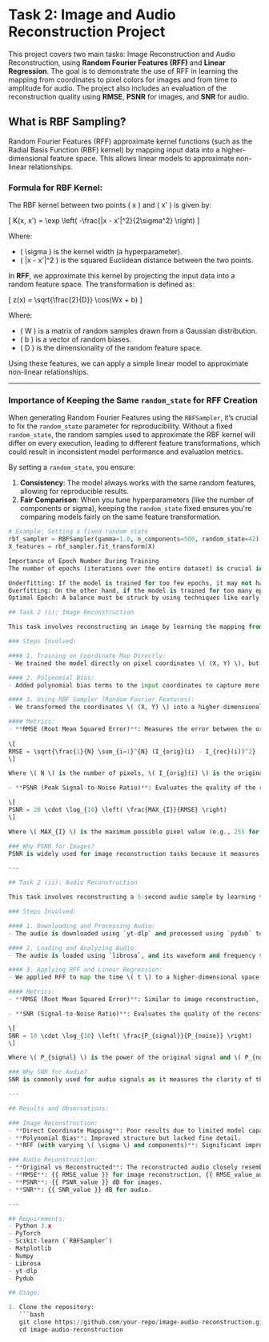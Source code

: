 # Task 2: Image and Audio Reconstruction Project

This project covers two main tasks: Image Reconstruction and Audio Reconstruction, using **Random Fourier Features (RFF)** and **Linear Regression**. The goal is to demonstrate the use of RFF in learning the mapping from coordinates to pixel colors for images and from time to amplitude for audio. The project also includes an evaluation of the reconstruction quality using **RMSE**, **PSNR** for images, and **SNR** for audio.

## What is RBF Sampling?

Random Fourier Features (RFF) approximate kernel functions (such as the Radial Basis Function (RBF) kernel) by mapping input data into a higher-dimensional feature space. This allows linear models to approximate non-linear relationships. 

### Formula for RBF Kernel:
The RBF kernel between two points \( x \) and \( x' \) is given by:

\[
K(x, x') = \exp \left( -\frac{\|x - x'\|^2}{2\sigma^2} \right)
\]

Where:
- \( \sigma \) is the kernel width (a hyperparameter).
- \( \|x - x'\|^2 \) is the squared Euclidean distance between the two points.

In **RFF**, we approximate this kernel by projecting the input data into a random feature space. The transformation is defined as:

\[
z(x) = \sqrt{\frac{2}{D}} \cos(Wx + b)
\]

Where:
- \( W \) is a matrix of random samples drawn from a Gaussian distribution.
- \( b \) is a vector of random biases.
- \( D \) is the dimensionality of the random feature space.

Using these features, we can apply a simple linear model to approximate non-linear relationships.

---
### Importance of Keeping the Same `random_state` for RFF Creation

When generating Random Fourier Features using the `RBFSampler`, it’s crucial to fix the `random_state` parameter for reproducibility. Without a fixed `random_state`, the random samples used to approximate the RBF kernel will differ on every execution, leading to different feature transformations, which could result in inconsistent model performance and evaluation metrics.

By setting a `random_state`, you ensure:
1. **Consistency**: The model always works with the same random features, allowing for reproducible results.
2. **Fair Comparison**: When you tune hyperparameters (like the number of components or sigma), keeping the `random_state` fixed ensures you're comparing models fairly on the same feature transformation.

```python
# Example: Setting a fixed random state
rbf_sampler = RBFSampler(gamma=1.0, n_components=500, random_state=42)
X_features = rbf_sampler.fit_transform(X)

Importance of Epoch Number During Training
The number of epochs (iterations over the entire dataset) is crucial in model training as it affects the convergence and performance of the model:

Underfitting: If the model is trained for too few epochs, it may not have enough iterations to learn the underlying patterns, leading to underfitting (poor training and test performance).
Overfitting: On the other hand, if the model is trained for too many epochs, it may start to overfit the training data, capturing noise and reducing generalization on unseen data.
Optimal Epoch: A balance must be struck by using techniques like early stopping, where training is halted when the validation error stops decreasing, ensuring the model generalizes well.

## Task 2 (i): Image Reconstruction

This task involves reconstructing an image by learning the mapping from pixel coordinates \( (X, Y) \) to pixel colors \( (R, G, B) \) using Random Fourier Features and Linear Regression.

### Steps Involved:

#### 1. Training on Coordinate Map Directly:
- We trained the model directly on pixel coordinates \( (X, Y) \), but the reconstruction quality was poor.

#### 2. Polynomial Bias:
- Added polynomial bias terms to the input coordinates to capture more complex relationships. This showed some improvement but was still not sufficient.

#### 3. Using RBF Sampler (Random Fourier Features):
- We transformed the coordinates \( (X, Y) \) into a higher-dimensional space using an RBF sampler. By experimenting with different values of \( \sigma \) and the number of components, we achieved significantly better results.

#### Metrics:
- **RMSE (Root Mean Squared Error)**: Measures the error between the original and reconstructed images.
  
\[
RMSE = \sqrt{\frac{1}{N} \sum_{i=1}^{N} (I_{orig}(i) - I_{rec}(i))^2}
\]

Where \( N \) is the number of pixels, \( I_{orig}(i) \) is the original pixel value, and \( I_{rec}(i) \) is the reconstructed pixel value.

- **PSNR (Peak Signal-to-Noise Ratio)**: Evaluates the quality of the reconstructed image compared to the original. It is given by:

\[
PSNR = 20 \cdot \log_{10} \left( \frac{MAX_{I}}{RMSE} \right)
\]

Where \( MAX_{I} \) is the maximum possible pixel value (e.g., 255 for 8-bit images).

### Why PSNR for Images?
PSNR is widely used for image reconstruction tasks because it measures the ratio between the maximum possible pixel value and the reconstruction error. A higher PSNR indicates a closer resemblance between the reconstructed and original image.

---

## Task 2 (ii): Audio Reconstruction

This task involves reconstructing a 5-second audio sample by learning the mapping from time \( t \) to amplitude \( A \) using Random Fourier Features and Linear Regression.

### Steps Involved:

#### 1. Downloading and Processing Audio:
- The audio is downloaded using `yt-dlp` and processed using `pydub` to crop a 5-second sample.

#### 2. Loading and Analyzing Audio:
- The audio is loaded using `librosa`, and its waveform and frequency spectrum are visualized.

#### 3. Applying RFF and Linear Regression:
- We applied RFF to map the time \( t \) to a higher-dimensional space and trained a Linear Regression model to learn the mapping from \( t \) to \( A \).

#### Metrics:
- **RMSE (Root Mean Squared Error)**: Similar to image reconstruction, RMSE quantifies the reconstruction error between the original and reconstructed audio.

- **SNR (Signal-to-Noise Ratio)**: Evaluates the quality of the reconstructed audio by comparing the signal's power to the noise's power. It is given by:

\[
SNR = 10 \cdot \log_{10} \left( \frac{P_{signal}}{P_{noise}} \right)
\]

Where \( P_{signal} \) is the power of the original signal and \( P_{noise} \) is the power of the noise (difference between the original and reconstructed signals).

### Why SNR for Audio?
SNR is commonly used for audio signals as it measures the clarity of the signal relative to the background noise. A higher SNR indicates better audio reconstruction quality.

---

## Results and Observations:

### Image Reconstruction:
- **Direct Coordinate Mapping**: Poor results due to limited model capacity.
- **Polynomial Bias**: Improved structure but lacked fine detail.
- **RFF (with varying \( \sigma \) and components)**: Significant improvement in capturing details and overall structure.

### Audio Reconstruction:
- **Original vs Reconstructed**: The reconstructed audio closely resembles the original, with minor errors in amplitude.
- **RMSE**: {{ RMSE_value }} for image reconstruction, {{ RMSE_value_audio }} for audio reconstruction.
- **PSNR**: {{ PSNR_value }} dB for images.
- **SNR**: {{ SNR_value }} dB for audio.

---

## Requirements:
- Python 3.x
- PyTorch
- Scikit-learn (`RBFSampler`)
- Matplotlib
- Numpy
- Librosa
- yt-dlp
- Pydub

## Usage:

1. Clone the repository:
   ```bash
   git clone https://github.com/your-repo/image-audio-reconstruction.git
   cd image-audio-reconstruction
